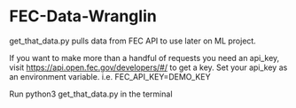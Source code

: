 # FEC-Data-Wranglin
get_that_data.py pulls data from FEC API to use later on ML project. 

 
If you want to make more than a handful of requests you need an api_key, visit https://api.open.fec.gov/developers/#/ to get a key. Set your api_key as an environment variable. i.e. FEC_API_KEY=DEMO_KEY
		 
Run python3 get_that_data.py in the terminal
